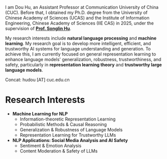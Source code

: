 I am Dou Hu, an Assistant Professor at Communication University of China (CUC). 
Before that, I obtained my Ph.D. degree from the University of Chinese Academy of Sciences (UCAS) and the Institute of Information Engineering, Chinese Academy of Sciences (IIE CAS) in 2025, under the supervision of [**Prof. Songlin Hu**](https://people.ucas.ac.cn/~husonglin?language=en). 


My research interests include **natural language processing** and **machine learning**. 
My research goal is to develop more intelligent, efficient, and trustworthy AI systems for language understanding and generation. 
To achieve this, I am currently focused on general representation learning to enhance language models' generalization, robustness, trustworthiness, and safety, particularly in **representation learning theory** and **trustworthy large language models**.  

Concat: hudou [AT] cuc.edu.cn


# Research Interests
- **Machine Learning for NLP**
  - Information-theoretic Representation Learning
  - Probabilistic Methods & Causal Reasoning
  - Generalization & Robustness of Language Models
  - Representation Learning for Trustworthy LLMs
- **NLP Applications: Social Media Analysis and AI Safety**
  - Sentiment & Emotion Analysis
  - Content Moderation & Safety of LLMs
